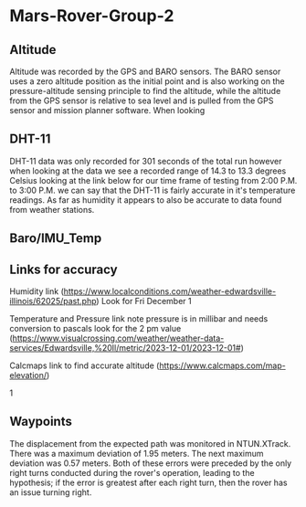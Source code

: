 # Mars-Rover-Group-2

## Altitude

Altitude was recorded by the GPS and BARO sensors. The BARO sensor uses a zero altitude position as the initial point and is also working on the pressure-altitude sensing principle to find the altitude, while the altitude from the GPS sensor is relative to sea level and is pulled from the GPS sensor and mission planner software. When looking 



## DHT-11

DHT-11 data was only recorded for 301 seconds of the total run however when looking at the data we see a recorded range of 14.3 to 13.3 degrees Celsius looking at the link below for our time frame of testing from 2:00 P.M. to 3:00 P.M. we can say that the DHT-11 is fairly accurate in it's temperature readings. As far as humidity it appears to also be accurate to data found from weather stations.




## Baro/IMU_Temp

## Links for accuracy 
Humidity link (https://www.localconditions.com/weather-edwardsville-illinois/62025/past.php) Look for Fri December 1

Temperature and Pressure link note pressure is in millibar and needs conversion to pascals look for the 2 pm value (https://www.visualcrossing.com/weather/weather-data-services/Edwardsville,%20Il/metric/2023-12-01/2023-12-01#)

Calcmaps link to find accurate altitude  (https://www.calcmaps.com/map-elevation/)





1

## Waypoints

The displacement from the expected path was monitored in NTUN.XTrack. 
There was a maximum deviation of 1.95 meters. 
The next maximum deviation was 0.57 meters. 
Both of these errors were preceded by the only right turns conducted during the rover's operation, leading to the hypothesis; if the error is greatest after each right turn, then the rover has an issue turning right.  
